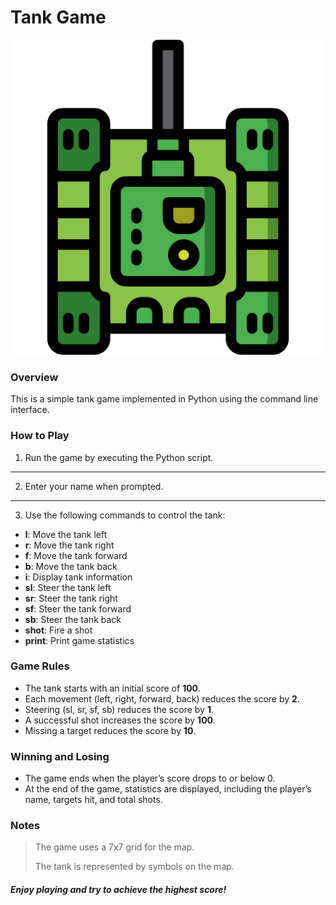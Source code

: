 # Tank Game
![](/tank.png)
### Overview

This is a simple tank game implemented in Python using the command line interface.

### How to Play

1. Run the game by executing the Python script.
_________________
2.	Enter your name when prompted.
_________________
3.	Use the following commands to control the tank:
- **l**: Move the tank left
- **r**: Move the tank right
- **f**: Move the tank forward
- **b**: Move the tank back
- **i**: Display tank information
- **sl**: Steer the tank left
- **sr**: Steer the tank right
- **sf**: Steer the tank forward
- **sb**: Steer the tank back
- **shot**: Fire a shot
- **print**: Print game statistics

### Game Rules

- The tank starts with an initial score of **100**.
- Each movement (left, right, forward, back) reduces the score by **2**.
- Steering (sl, sr, sf, sb) reduces the score by **1**.
- A successful shot increases the score by **100**.
- Missing a target reduces the score by **10**.

### Winning and Losing

- The game ends when the player’s score drops to or below 0.
- At the end of the game, statistics are displayed, including the player’s name, targets hit, and total shots.

### Notes

> The game uses a 7x7 grid for the map.
> 
> The tank is represented by symbols on the map.

#### *Enjoy playing and try to achieve the highest score!*


